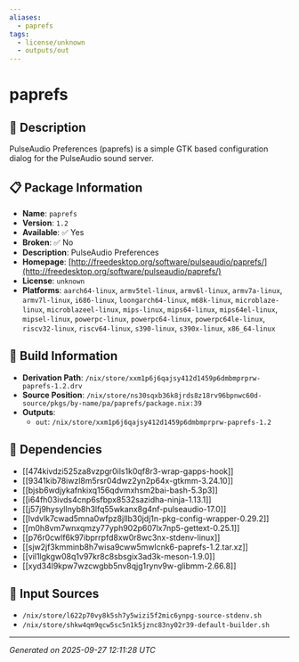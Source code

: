 ```yaml
---
aliases:
  - paprefs
tags:
  - license/unknown
  - outputs/out
---
```


# paprefs

## 📝 Description

PulseAudio Preferences (paprefs) is a simple GTK based configuration
dialog for the PulseAudio sound server.


## 📋 Package Information

- **Name**: `paprefs`
- **Version**: `1.2`
- **Available**: ✅ Yes
- **Broken**: ✅ No
- **Description**: PulseAudio Preferences
- **Homepage**: [http://freedesktop.org/software/pulseaudio/paprefs/](http://freedesktop.org/software/pulseaudio/paprefs/)
- **License**: `unknown`
- **Platforms**: `aarch64-linux`, `armv5tel-linux`, `armv6l-linux`, `armv7a-linux`, `armv7l-linux`, `i686-linux`, `loongarch64-linux`, `m68k-linux`, `microblaze-linux`, `microblazeel-linux`, `mips-linux`, `mips64-linux`, `mips64el-linux`, `mipsel-linux`, `powerpc-linux`, `powerpc64-linux`, `powerpc64le-linux`, `riscv32-linux`, `riscv64-linux`, `s390-linux`, `s390x-linux`, `x86_64-linux`

## 🔧 Build Information

- **Derivation Path**: `/nix/store/xxm1p6j6qajsy412d1459p6dmbmprprw-paprefs-1.2.drv`
- **Source Position**: `/nix/store/ns30sqxb36k8jrds8z18rv96bpnwc60d-source/pkgs/by-name/pa/paprefs/package.nix:39`
- **Outputs**:
  - `out`:  `/nix/store/xxm1p6j6qajsy412d1459p6dmbmprprw-paprefs-1.2`

## 🔗 Dependencies

- [[474kivdzi525za8vzpgr0ils1k0qf8r3-wrap-gapps-hook]]
- [[9341kib78iwzl8m5rsr04dwz2yn2p64x-gtkmm-3.24.10]]
- [[bjsb6wdjykafnkixq156qdvmxhsm2bai-bash-5.3p3]]
- [[i64fh03ivds4cnp6sfbpx8532sazidha-ninja-1.13.1]]
- [[j57j9hysyllnyb8h3lfq55wkanx8g4nf-pulseaudio-17.0]]
- [[lvdvlk7cwad5mna0wfpz8jllb30jdj1n-pkg-config-wrapper-0.29.2]]
- [[m0h8vm7wnxqmzy77yph902p607lx7np5-gettext-0.25.1]]
- [[p76r0cwlf6k97ibprrpfd8xw0r8wc3nx-stdenv-linux]]
- [[sjw2jf3kmminb8h7wisa9cww5mwlcnk6-paprefs-1.2.tar.xz]]
- [[vil1lgkgw08q1v97kr8c8sbsgix3ad3k-meson-1.9.0]]
- [[xyd34l9kpw7wzcwgbb5nv8qjg1rynv9w-glibmm-2.66.8]]

## 📁 Input Sources

- `/nix/store/l622p70vy8k5sh7y5wizi5f2mic6ynpg-source-stdenv.sh`
- `/nix/store/shkw4qm9qcw5sc5n1k5jznc83ny02r39-default-builder.sh`

---
*Generated on 2025-09-27 12:11:28 UTC*
